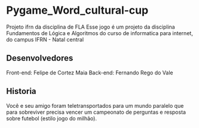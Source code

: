 # Pygame_Word_cultural-cup
Projeto ifrn da disciplina de FLA
Esse jogo é um projeto da disciplina Fundamentos de Lógica e Algoritmos do curso de informatica para internet, do campus IFRN - Natal central
## Desenvolvedores
Front-end: Felipe de Cortez Maia
Back-end: Fernando Rego do Vale
## Historia
Você e seu amigo foram teletransportados para um mundo paralelo que para sobreviver precisa vencer um campeonato de perguntas e resposta sobre futebol (estilo jogo do milhão).
